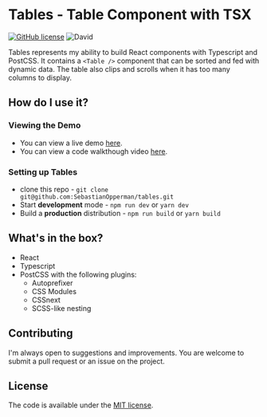 # Tables - Table Component with TSX
[![GitHub license](https://img.shields.io/github/license/codilation/wordpress-theme-boilerplate)](https://github.com/codiltion/wordpress-theme-boilerplate/blob/master/LICENSE)
![David](https://img.shields.io/david/SebastianOpperman/tables)

Tables represents my ability to build React components with Typescript and PostCSS. It contains a `<Table />` component that can be sorted and fed with dynamic data. The table also clips and scrolls when it has too many columns to display.

## How do I use it?

### Viewing the Demo

- You can view a live demo [here](https://sebastianopperman.github.io/tables).
- You can view a code walkthough video [here](https://sebastianopperman.github.io/tables).

### Setting up Tables

- clone this repo - `git clone git@github.com:SebastianOpperman/tables.git`
- Start **development** mode - `npm run dev` or `yarn dev`
- Build a **production** distribution - `npm run build` or `yarn build`

## What's in the box?

- React
- Typescript
- PostCSS with the following plugins:
	- Autoprefixer
	- CSS Modules
	- CSSnext
	- SCSS-like nesting

## Contributing

I'm always open to suggestions and improvements. You are welcome to submit a pull request or an issue on the project.

## License

The code is available under the [MIT license](LICENSE.txt).